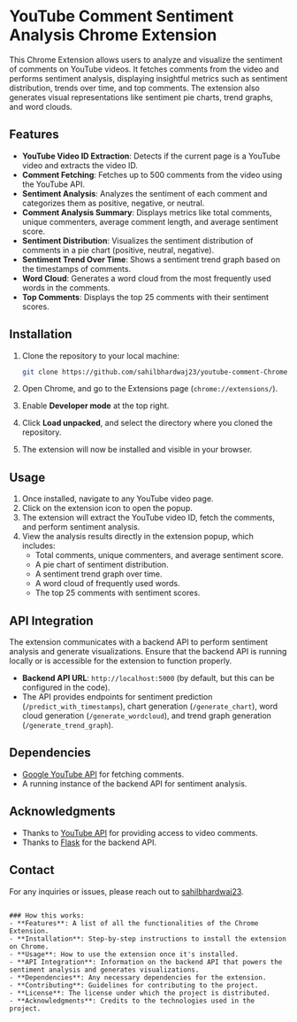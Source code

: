 # YouTube Comment Sentiment Analysis Chrome Extension

This Chrome Extension allows users to analyze and visualize the sentiment of comments on YouTube videos. It fetches comments from the video and performs sentiment analysis, displaying insightful metrics such as sentiment distribution, trends over time, and top comments. The extension also generates visual representations like sentiment pie charts, trend graphs, and word clouds.

## Features

- **YouTube Video ID Extraction**: Detects if the current page is a YouTube video and extracts the video ID.
- **Comment Fetching**: Fetches up to 500 comments from the video using the YouTube API.
- **Sentiment Analysis**: Analyzes the sentiment of each comment and categorizes them as positive, negative, or neutral.
- **Comment Analysis Summary**: Displays metrics like total comments, unique commenters, average comment length, and average sentiment score.
- **Sentiment Distribution**: Visualizes the sentiment distribution of comments in a pie chart (positive, neutral, negative).
- **Sentiment Trend Over Time**: Shows a sentiment trend graph based on the timestamps of comments.
- **Word Cloud**: Generates a word cloud from the most frequently used words in the comments.
- **Top Comments**: Displays the top 25 comments with their sentiment scores.

## Installation

1. Clone the repository to your local machine:
   ```bash
   git clone https://github.com/sahilbhardwaj23/youtube-comment-Chrome-Plugin.git
   ```

2. Open Chrome, and go to the Extensions page (`chrome://extensions/`).

3. Enable **Developer mode** at the top right.

4. Click **Load unpacked**, and select the directory where you cloned the repository.

5. The extension will now be installed and visible in your browser.

## Usage

1. Once installed, navigate to any YouTube video page.
2. Click on the extension icon to open the popup.
3. The extension will extract the YouTube video ID, fetch the comments, and perform sentiment analysis.
4. View the analysis results directly in the extension popup, which includes:
   - Total comments, unique commenters, and average sentiment score.
   - A pie chart of sentiment distribution.
   - A sentiment trend graph over time.
   - A word cloud of frequently used words.
   - The top 25 comments with sentiment scores.

## API Integration

The extension communicates with a backend API to perform sentiment analysis and generate visualizations. Ensure that the backend API is running locally or is accessible for the extension to function properly.

- **Backend API URL**: `http://localhost:5000` (by default, but this can be configured in the code).
- The API provides endpoints for sentiment prediction (`/predict_with_timestamps`), chart generation (`/generate_chart`), word cloud generation (`/generate_wordcloud`), and trend graph generation (`/generate_trend_graph`).

## Dependencies

- [Google YouTube API](https://developers.google.com/youtube/v3) for fetching comments.
- A running instance of the backend API for sentiment analysis.


## Acknowledgments

- Thanks to [YouTube API](https://developers.google.com/youtube/v3) for providing access to video comments.
- Thanks to [Flask](https://flask.palletsprojects.com/) for the backend API.

## Contact

For any inquiries or issues, please reach out to [sahilbhardwaj23](https://github.com/sahilbhardwaj23).
```

### How this works:
- **Features**: A list of all the functionalities of the Chrome Extension.
- **Installation**: Step-by-step instructions to install the extension on Chrome.
- **Usage**: How to use the extension once it's installed.
- **API Integration**: Information on the backend API that powers the sentiment analysis and generates visualizations.
- **Dependencies**: Any necessary dependencies for the extension.
- **Contributing**: Guidelines for contributing to the project.
- **License**: The license under which the project is distributed.
- **Acknowledgments**: Credits to the technologies used in the project.
